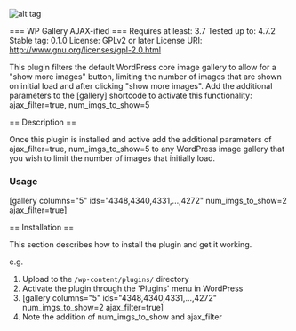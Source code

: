 ![alt tag](http://addactiondan.me/wp-content/uploads/2017/02/wp-gallery-ajax.gif)

=== WP Gallery AJAX-ified ===
Requires at least: 3.7
Tested up to: 4.7.2
Stable tag: 0.1.0
License: GPLv2 or later
License URI: http://www.gnu.org/licenses/gpl-2.0.html

This plugin filters the default WordPress core image gallery to allow for a "show more images" button, limiting the number of images that are shown on initial load and after clicking "show more images". Add the additional parameters to the [gallery] shortcode to activate this functionality: ajax_filter=true, num_imgs_to_show=5

== Description ==

Once this plugin is installed and active add the additional parameters of ajax_filter=true, num_imgs_to_show=5 to any WordPress image gallery that you wish to limit the number of images that initially load.

### Usage ###
[gallery columns="5" ids="4348,4340,4331,...,4272" num_imgs_to_show=2 ajax_filter=true]

== Installation ==

This section describes how to install the plugin and get it working.

e.g.

1. Upload to the `/wp-content/plugins/` directory
2. Activate the plugin through the 'Plugins' menu in WordPress
3. [gallery columns="5" ids="4348,4340,4331,...,4272" num_imgs_to_show=2 ajax_filter=true]
4. Note the addition of num_imgs_to_show and ajax_filter
